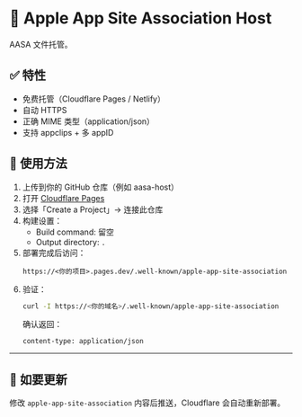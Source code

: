 # 🍎 Apple App Site Association Host

AASA 文件托管。

## ✅ 特性
- 免费托管（Cloudflare Pages / Netlify）
- 自动 HTTPS
- 正确 MIME 类型（application/json）
- 支持 appclips + 多 appID

## 🚀 使用方法
1. 上传到你的 GitHub 仓库（例如 aasa-host）
2. 打开 [Cloudflare Pages](https://pages.cloudflare.com/)
3. 选择「Create a Project」→ 连接此仓库
4. 构建设置：
   - Build command: 留空
   - Output directory: `.`
5. 部署完成后访问：
   ```
   https://<你的项目>.pages.dev/.well-known/apple-app-site-association
   ```
6. 验证：
   ```bash
   curl -I https://<你的域名>/.well-known/apple-app-site-association
   ```
   确认返回：
   ```
   content-type: application/json
   ```

---

## 🔧 如要更新
修改 `apple-app-site-association` 内容后推送，Cloudflare 会自动重新部署。
